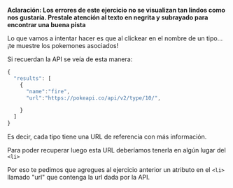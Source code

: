 **Aclaración: Los errores de este ejercicio no se visualizan tan lindos como nos gustaría. Prestale atención al texto en negrita y subrayado para encontrar una buena pista**

Lo que vamos a intentar hacer es que al clickear en el nombre de un tipo...¡te muestre los pokemones asociados!

Si recuerdan la API se veía de esta manera:

``` javascript
{
  "results": [
    {
      "name":"fire",
      "url":"https://pokeapi.co/api/v2/type/10/",

    }
  ]
}
```

Es decir, cada tipo tiene una URL de referencia con más información.

Para poder recuperar luego esta URL deberíamos tenerla en algún lugar del `<li>`

Por eso te pedimos que agregues al ejercicio anterior un atributo en el `<li>` llamado "url" que contenga la url dada por la API.